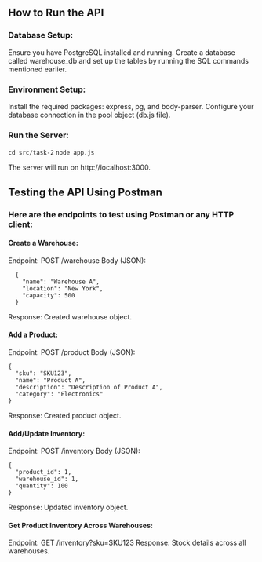 ## How to Run the API
### Database Setup:

Ensure you have PostgreSQL installed and running.
Create a database called warehouse_db and set up the tables by running the SQL commands mentioned earlier.

### Environment Setup:

Install the required packages: express, pg, and body-parser.
Configure your database connection in the pool object (db.js file).

### Run the Server:

```cd src/task-2```
```node app.js```

The server will run on http://localhost:3000.

## Testing the API Using Postman
### Here are the endpoints to test using Postman or any HTTP client:

#### Create a Warehouse:

Endpoint: POST /warehouse
Body (JSON):
```
  {
    "name": "Warehouse A",
    "location": "New York",
    "capacity": 500
  }
```
Response: Created warehouse object.

#### Add a Product:

Endpoint: POST /product
Body (JSON):
```
{
  "sku": "SKU123",
  "name": "Product A",
  "description": "Description of Product A",
  "category": "Electronics"
}
```
Response: Created product object.

#### Add/Update Inventory:

Endpoint: POST /inventory
Body (JSON):
```
{
  "product_id": 1,
  "warehouse_id": 1,
  "quantity": 100
}
```
Response: Updated inventory object.

#### Get Product Inventory Across Warehouses:

Endpoint: GET /inventory?sku=SKU123
Response: Stock details across all warehouses.
